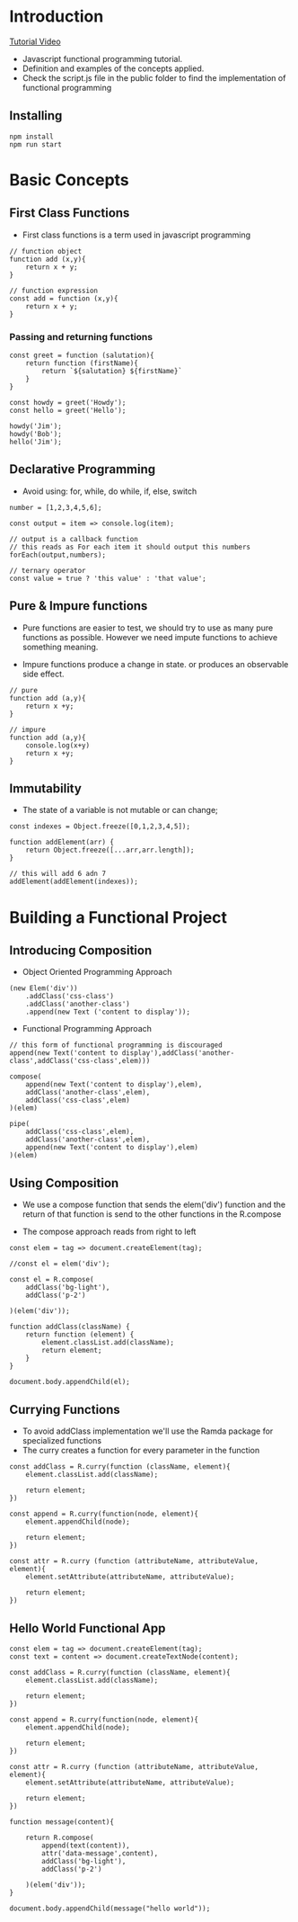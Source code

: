 # Introduction 

[Tutorial Video](https://www.youtube.com/watch?v=XvLMO2wE3OQ&t=1549s)

- Javascript functional programming tutorial. 
- Definition and examples of the concepts applied.
- Check the script.js file in the public folder to find the implementation of functional programming

## Installing

    npm install
    npm run start

# Basic Concepts

## First Class Functions

- First class functions is a term used in javascript programming

```
// function object
function add (x,y){
    return x + y;
}

// function expression
const add = function (x,y){
    return x + y;
}
```

### Passing and returning functions
```
const greet = function (salutation){
    return function (firstName){
        return `${salutation} ${firstName}`
    }
}

const howdy = greet('Howdy');
const hello = greet('Hello');

howdy('Jim');
howdy('Bob');
hello('Jim');
```

## Declarative Programming

- Avoid using: for, while, do while, if, else, switch

```
number = [1,2,3,4,5,6];

const output = item => console.log(item);

// output is a callback function
// this reads as For each item it should output this numbers
forEach(output,numbers);

// ternary operator
const value = true ? 'this value' : 'that value';
```

## Pure & Impure functions
- Pure functions are easier to test, we should try to use as many pure functions as possible. However we need impute functions to achieve something meaning.

- Impure functions produce a change in state. or produces an observable side effect. 


```
// pure
function add (a,y){
    return x +y;
}

// impure
function add (a,y){
    console.log(x+y)
    return x +y;
}
```
## Immutability  

- The state of a variable is not mutable or can change;

```
const indexes = Object.freeze([0,1,2,3,4,5]);

function addElement(arr) {
    return Object.freeze([...arr,arr.length]);
}

// this will add 6 adn 7
addElement(addElement(indexes));
```

# Building a Functional Project

## Introducing Composition

- Object Oriented Programming Approach

```
(new Elem('div'))
    .addClass('css-class')
    .addClass('another-class')
    .append(new Text ('content to display'));
```

- Functional Programming Approach

```
// this form of functional programming is discouraged 
append(new Text('content to display'),addClass('another-class',addClass('css-class',elem)))

compose(
    append(new Text('content to display'),elem),
    addClass('another-class',elem),
    addClass('css-class',elem)
)(elem)

pipe(
    addClass('css-class',elem),
    addClass('another-class',elem),
    append(new Text('content to display'),elem)
)(elem)
```

## Using Composition

- We use a compose function that sends the elem('div') function and the return of that function is send to the other functions in the R.compose 

- The compose approach reads from right to left

```
const elem = tag => document.createElement(tag);

//const el = elem('div');

const el = R.compose(
    addClass('bg-light'),
    addClass('p-2')

)(elem('div'));

function addClass(className) {
    return function (element) {
        element.classList.add(className);
        return element;
    }
}

document.body.appendChild(el);
```

## Currying Functions

- To avoid addClass implementation we'll use the Ramda package for specialized functions
- The curry creates a function for every parameter in the function

```
const addClass = R.curry(function (className, element){
    element.classList.add(className);

    return element;
})

const append = R.curry(function(node, element){
    element.appendChild(node);

    return element;
})

const attr = R.curry (function (attributeName, attributeValue, element){
    element.setAttribute(attributeName, attributeValue);

    return element;
})
```

## Hello World Functional App

```
const elem = tag => document.createElement(tag);
const text = content => document.createTextNode(content);

const addClass = R.curry(function (className, element){
    element.classList.add(className);

    return element;
})

const append = R.curry(function(node, element){
    element.appendChild(node);

    return element;
})

const attr = R.curry (function (attributeName, attributeValue, element){
    element.setAttribute(attributeName, attributeValue);

    return element;
})

function message(content){

    return R.compose(
        append(text(content)),
        attr('data-message',content),
        addClass('bg-light'),
        addClass('p-2')
    
    )(elem('div'));
}

document.body.appendChild(message("hello world"));
```